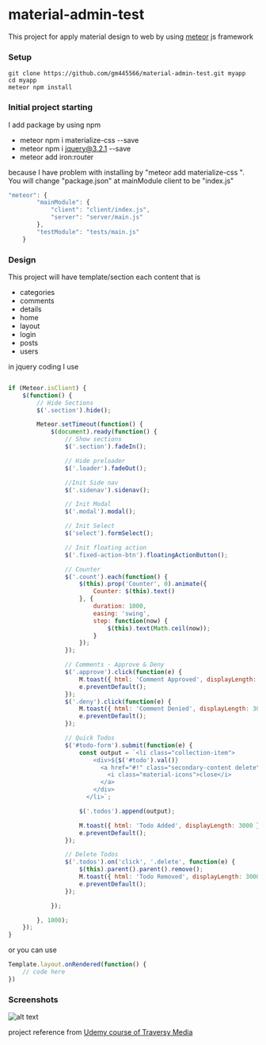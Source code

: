 # material-admin-test

This project for apply material design to web by using [meteor](https://www.meteor.com/) js framework


### Setup
 ```
 git clone https://github.com/gm445566/material-admin-test.git myapp
cd myapp
meteor npm install
  ```

### Initial project starting 
I  add package by using npm

- meteor npm i materialize-css --save
- meteor npm i jquery@3.2.1 --save
- meteor add iron:router

because I have problem with installing by "meteor add materialize-css ". You will change "package.json" at mainModule client to be "index.js"
```javascript
"meteor": {
        "mainModule": {
            "client": "client/index.js",
            "server": "server/main.js"
        },
        "testModule": "tests/main.js"
    }
```



### Design
This project will have template/section each content that is

- categories
- comments
- details
- home
- layout
- login
- posts
- users

in jquery coding I use 

```javascript

if (Meteor.isClient) {
    $(function() {
        // Hide Sections
        $('.section').hide();

        Meteor.setTimeout(function() {
            $(document).ready(function() {
                // Show sections
                $('.section').fadeIn();

                // Hide preloader
                $('.loader').fadeOut();

                //Init Side nav
                $('.sidenav').sidenav();

                // Init Modal
                $('.modal').modal();

                // Init Select
                $('select').formSelect();

                // Init floating action
                $('.fixed-action-btn').floatingActionButton();

                // Counter
                $('.count').each(function() {
                    $(this).prop('Counter', 0).animate({
                        Counter: $(this).text()
                    }, {
                        duration: 1000,
                        easing: 'swing',
                        step: function(now) {
                            $(this).text(Math.ceil(now));
                        }
                    });
                });

                // Comments - Approve & Deny
                $('.approve').click(function(e) {
                    M.toast({ html: 'Comment Approved', displayLength: 3000 });
                    e.preventDefault();
                });
                $('.deny').click(function(e) {
                    M.toast({ html: 'Comment Denied', displayLength: 3000 });
                    e.preventDefault();
                });

                // Quick Todos
                $('#todo-form').submit(function(e) {
                    const output = `<li class="collection-item">
                        <div>${$('#todo').val()}
                          <a href="#!" class="secondary-content delete">
                            <i class="material-icons">close</i>
                          </a>
                        </div>
                      </li>`;

                    $('.todos').append(output);

                    M.toast({ html: 'Todo Added', displayLength: 3000 });
                    e.preventDefault();
                });

                // Delete Todos
                $('.todos').on('click', '.delete', function(e) {
                    $(this).parent().parent().remove();
                    M.toast({ html: 'Todo Removed', displayLength: 3000 });
                    e.preventDefault();
                });

            });

        }, 1000);
    });
}

```

or you can use

```javascript
Template.layout.onRendered(function() {
    // code here
})
```
### Screenshots

![alt text](https://raw.githubusercontent.com/gm445566/material-travelville/master/readme/screen1.png)

project reference from [Udemy course of Traversy Media](https://www.udemy.com/materialize-css-from-scratch-with-5-projects/)